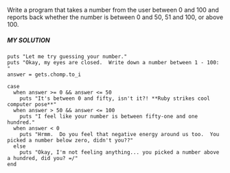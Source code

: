 Write a program that takes a number from the user between 0 and 100 and reports back whether the number is between 0 and 50, 51 and 100, or above 100.

##### MY SOLUTION
```
puts "Let me try guessing your number."
puts "Okay, my eyes are closed.  Write down a number between 1 - 100: "
answer = gets.chomp.to_i

case
  when answer >= 0 && answer <= 50
    puts "It's between 0 and fifty, isn't it?! **Ruby strikes cool computer pose**"
  when answer > 50 && answer <= 100
    puts "I feel like your number is between fifty-one and one hundred."
  when answer < 0
    puts "Hrmm.  Do you feel that negative energy around us too.  You picked a number below zero, didn't you??"
  else
    puts "Okay, I'm not feeling anything... you picked a number above a hundred, did you? =/"
end
```